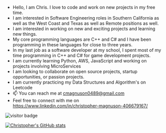 -  Hello, I am Chris. I love to code and work on new projects in my free time. 
-  I am interested in Software Engineering roles in Southern California as well as the West Coast and Texas as well as Remote positions as well. 
-  I am interested in working on new and exciting projects and learning new things.
-  My core programming languages are C++ and C# and I have been programming in these languages for close to three years. 
-  In my last job as a software developer at my school, I spent most of my time programming in C++ and C# for game development projects.  
-  I am currently learning Python, AWS, JavaScript and working on projects involving MicroServices
-  I am looking to collaborate on open source projects, startup opportunities, or passion projects. 
-  I am currently practicing my Data Structures and Algorithm's on Leetcode
- 📫 You can reach me at cmagnuson0489@gmail.com
-  Feel free to connect with me on  https://www.linkedin.com/in/christopher-magnuson-406679167/


![visitor badge](https://visitor-badge.glitch.me/badge?page_id=cmagnuson0489.visitor-badge)

[![Christopher's GitHub stats](https://github-readme-stats.vercel.app/api?username=cmagnuson0489)](https://github.com/cmagnuson0489/github-readme-stats)

